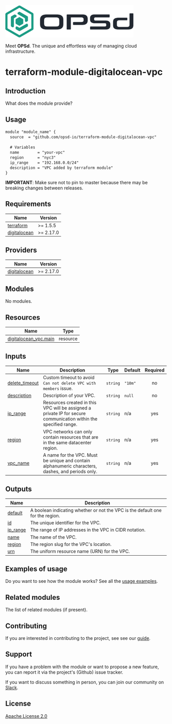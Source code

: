 <picture>
  <source media="(prefers-color-scheme: dark)" srcset="https://raw.githubusercontent.com/opsd-io/terraform-module-template/main/.github/img/opsd-github-repo-dark-mode.svg">
  <source media="(prefers-color-scheme: light)" srcset="https://raw.githubusercontent.com/opsd-io/terraform-module-template/main/.github/img/opsd-github-repo-light-mode.svg">
  <img alt="OPSd - the unique and effortless way of managing cloud infrastructure." src="https://raw.githubusercontent.com/opsd-io/terraform-module-template/update-tools/.github/img/opsd-github-repo-light-mode.svg" width="400">
</picture>

Meet **OPSd**. The unique and effortless way of managing cloud infrastructure.

# terraform-module-digitalocean-vpc

## Introduction

What does the module provide?

## Usage

```hcl
module "module_name" {
  source  = "github.com/opsd-io/terraform-module-digitalocean-vpc"

  # Variables
  name        = "your-vpc"
  region      = "nyc3"
  ip_range    = "192.168.0.0/24"
  description = "VPC added by terraform module"
}
```

**IMPORTANT**: Make sure not to pin to master because there may be breaking changes between releases.

<!-- BEGIN_TF_DOCS -->
## Requirements

| Name | Version |
|------|---------|
| <a name="requirement_terraform"></a> [terraform](#requirement\_terraform) | >= 1.5.5 |
| <a name="requirement_digitalocean"></a> [digitalocean](#requirement\_digitalocean) | >= 2.17.0 |

## Providers

| Name | Version |
|------|---------|
| <a name="provider_digitalocean"></a> [digitalocean](#provider\_digitalocean) | >= 2.17.0 |

## Modules

No modules.

## Resources

| Name | Type |
|------|------|
| [digitalocean_vpc.main](https://registry.terraform.io/providers/digitalocean/digitalocean/latest/docs/resources/vpc) | resource |

## Inputs

| Name | Description | Type | Default | Required |
|------|-------------|------|---------|:--------:|
| <a name="input_delete_timeout"></a> [delete\_timeout](#input\_delete\_timeout) | Custom timeout to avoid `Can not delete VPC with members` issue. | `string` | `"10m"` | no |
| <a name="input_description"></a> [description](#input\_description) | Description of your VPC. | `string` | `null` | no |
| <a name="input_ip_range"></a> [ip\_range](#input\_ip\_range) | Resources created in this VPC will be assigned a private IP for secure communication within the specified range. | `string` | n/a | yes |
| <a name="input_region"></a> [region](#input\_region) | VPC networks can only contain resources that are in the same datacenter region. | `string` | n/a | yes |
| <a name="input_vpc_name"></a> [vpc\_name](#input\_vpc\_name) | A name for the VPC. Must be unique and contain alphanumeric characters, dashes, and periods only. | `string` | n/a | yes |

## Outputs

| Name | Description |
|------|-------------|
| <a name="output_default"></a> [default](#output\_default) | A boolean indicating whether or not the VPC is the default one for the region. |
| <a name="output_id"></a> [id](#output\_id) | The unique identifier for the VPC. |
| <a name="output_ip_range"></a> [ip\_range](#output\_ip\_range) | The range of IP addresses in the VPC in CIDR notation. |
| <a name="output_name"></a> [name](#output\_name) | The name of the VPC. |
| <a name="output_region"></a> [region](#output\_region) | The region slug for the VPC's location. |
| <a name="output_urn"></a> [urn](#output\_urn) | The uniform resource name (URN) for the VPC. |
<!-- END_TF_DOCS -->

## Examples of usage

Do you want to see how the module works? See all the [usage examples](examples).

## Related modules

The list of related modules (if present).

## Contributing

If you are interested in contributing to the project, see see our [guide](https://github.com/opsd-io/contribution).

## Support

If you have a problem with the module or want to propose a new feature, you can report it via the project's (Github) issue tracker.

If you want to discuss something in person, you can join our community on [Slack](https://join.slack.com/t/opsd-community/signup).

## License

[Apache License 2.0](LICENSE)
